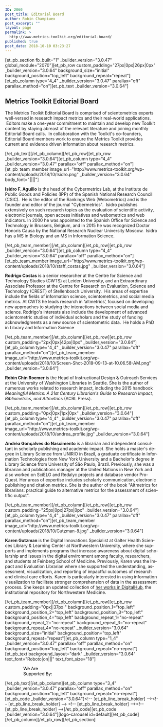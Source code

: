 ```yaml
---
ID: 2060
post_title: Editorial Board
author: Robin Champiuex
post_excerpt: ""
layout: page
permalink: >
  http://www.metrics-toolkit.org/editorial-board/
published: true
post_date: 2018-10-10 03:23:27
---
```

[et_pb_section fb_built="1" _builder_version="3.0.47" global_module="2070"][et_pb_row custom_padding="27px|0px|26px|0px" _builder_version="3.0.64" background_size="initial" background_position="top_left" background_repeat="repeat"][et_pb_column type="4_4" _builder_version="3.0.47" parallax="off" parallax_method="on"][et_pb_text _builder_version="3.0.64"]
<h2>Metrics Toolkit Editorial Board</h2>
<p>The Metrics Toolkit Editorial Board is comprised of scientometrics experts well-versed in research impact metrics and their real-world applications.  Editors make a one-year commitment to maintain and develop new Toolkit content by staying abreast of the relevant literature and joining monthly Editorial Board calls.  In collaboration with the Toolkit's co-founders, Editorial Board members work to ensure the Metrics Toolkit provides current and evidence driven information about research metrics.</p>
[/et_pb_text][/et_pb_column][/et_pb_row][et_pb_row _builder_version="3.0.64"][et_pb_column type="4_4" _builder_version="3.0.47" parallax="off" parallax_method="on"][et_pb_team_member image_url="http://www.metrics-toolkit.org/wp-content/uploads/2018/10/Isidro.png" _builder_version="3.0.64" body_font="||||"]
<p><strong>Isidro F. Aguillo</strong> is the head of the Cybermetrics Lab, at the Institute de Public Goods and Policies (IPP) of the Spanish National Research Council (CSIC).  He is the editor of the Rankings Web (Webometrics) and is the founder and editor of the journal "Cybermetrics".  Isidro publishes extensively on such research topics as the evaluation of scientific activity, electronic journals, open access initiatives and webometrics and web indicators. In 2000 he was appointed to the Spanish Office for Science and Technology in Brussels, Belgium, and in 2015 he was recognized Doctor Honoris Causa by the National Research Nuclear University Moscow.  Isidro has a MS in Biology and an MS in Information Science.</p>
[/et_pb_team_member][/et_pb_column][/et_pb_row][et_pb_row _builder_version="3.0.64"][et_pb_column type="4_4" _builder_version="3.0.64" parallax="off" parallax_method="on"][et_pb_team_member image_url="http://www.metrics-toolkit.org/wp-content/uploads/2018/10/staff_costas.jpg" _builder_version="3.0.64"]<p><strong>Rodrigo Costas</strong> is a senior researcher at the Centre for Science and Technology Studies (CWTS) at Leiden University, and an Extraordinary Associate Professor at the Centre for Research on Evaluation, Science and Technology (CREST) of Stellenbosch University.&nbsp; His areas of expertise include the fields of information science, scientometrics, and social media metrics. At CWTS he leads research in &lsquo;altmetrics&rsquo;, focused on developing new approaches to studying the interactions between social media and science. Rodrigo's interests also include the development of advanced scientometric studies of individual scholars and the study of funding acknowledgments as a new source of scientometric data.&nbsp;&nbsp;He holds a PhD in Library and Information Science</p>[/et_pb_team_member][/et_pb_column][/et_pb_row][et_pb_row custom_padding="2px|0px|42px|0px" _builder_version="3.0.64"][et_pb_column type="4_4" _builder_version="3.0.47" parallax="off" parallax_method="on"][et_pb_team_member image_url="http://www.metrics-toolkit.org/wp-content/uploads/2018/10/Screen-Shot-2018-09-13-at-10.06.58-AM.png" _builder_version="3.0.64"]
<p><strong>Robin Chin Roemer</strong> is the Head of Instructional Design & Outreach Services at the University of Washington Libraries in Seattle. She is the author of numerous works related to research impact, including the 2015 handbook <i>Meaningful Metrics: A 21st Century Librarian's Guide to Research Impact, Bibliometrics, and Altmetrics </i>(ACRL Press).</p>
[/et_pb_team_member][/et_pb_column][/et_pb_row][et_pb_row custom_padding="0px|0px|1px|0px" _builder_version="3.0.64"][et_pb_column type="4_4" _builder_version="3.0.47" parallax="off" parallax_method="on"][et_pb_team_member image_url="http://www.metrics-toolkit.org/wp-content/uploads/2018/10/andrea_profile.jpg" _builder_version="3.0.64"]
<p><strong><span lang="ES-CL">Andréa Gonçalves do Nascimento</span></strong><span lang="ES-CL"> is a librarian and independent consultant in scholarly publishing and academic impact. She holds a master's degree in Library Science from UNIRIO in Brazil, a graduate certificate in Information Technologies from New York University and a Bachelor's degree in Library Science from University of São Paulo, Brazil. Previously, she was a librarian and publications manager at the United Nations in New York and also worked on SciELO and Redalyc projects and database vendor ProQuest. Her areas of expertise includes scholarly communication, electronic publishing and citation metrics. She is the author of the book "Altmetrics for librarians: practical guide to alternative metrics for the assessment of scientific output".</span></p>
[/et_pb_team_member][/et_pb_column][/et_pb_row][et_pb_row custom_padding="25px|0px|27px|0px" _builder_version="3.0.64"][et_pb_column type="4_4" _builder_version="3.0.47" parallax="off" parallax_method="on"][et_pb_team_member image_url="http://www.metrics-toolkit.org/wp-content/uploads/2018/10/Gutzman-8.jpg" _builder_version="3.0.64"]
<p><span lang="ES-CL"><strong>Karen Gutzman</strong> is the Digital Innovations Specialist at Galter Health Sciences Library & Learning Center at Northwestern University, where she supports and implements programs that increase awareness about digital scholarship and issues in the digital environment among faculty, researchers, and students at Feinberg School of Medicine. Previously, Karen was the Impact and Evaluation Librarian where she supported the understanding, assessment, visualization, and reporting of impactful outcomes of research and clinical care efforts. Karen is particularly interested in using information visualization to facilitate stronger comprehension of data in the assessment process. She keeps an updated collection of <a href="https://digitalhub.northwestern.edu/catalog?f%5Bcreator_sim%5D%5B%5D=Gutzman%2C+Karen+E&q=gutzman" target="_blank" rel="noopener noreferrer">her works in DigitalHub</a>, the institutional repository for Northwestern Medicine.</span> </p>
[/et_pb_team_member][/et_pb_column][/et_pb_row][et_pb_row custom_padding="0px||37px|" background_position_1="top_left" background_position_2="top_left" background_position_3="top_left" background_position_4="top_left" background_repeat_1="no-repeat" background_repeat_2="no-repeat" background_repeat_3="no-repeat" background_repeat_4="no-repeat" _builder_version="3.0.64" background_size="initial" background_position="top_left" background_repeat="repeat"][et_pb_column type="1_4" _builder_version="3.0.47" parallax="off" parallax_method="on" background_position="top_left" background_repeat="no-repeat"][et_pb_text background_layout="dark" _builder_version="3.0.64" text_font="Roboto|on|||" text_font_size="18"]
<p style="padding-left: 60px;"><span style="color: #050505;">We Are</span><br /><span style="color: #050505;">Supported By:</span></p>
[/et_pb_text][/et_pb_column][et_pb_column type="3_4" _builder_version="3.0.47" parallax="off" parallax_method="on" background_position="top_left" background_repeat="no-repeat"][et_pb_code _builder_version="3.0.64"]&lt;!-- [et_pb_line_break_holder] --&gt;&lt;!-- [et_pb_line_break_holder] --&gt; &lt;!-- [et_pb_line_break_holder] --&gt;&lt;!-- [et_pb_line_break_holder] --&gt;[/et_pb_code][et_pb_code _builder_version="3.0.64"][logo-carousel id=default][/et_pb_code][/et_pb_column][/et_pb_row][/et_pb_section]